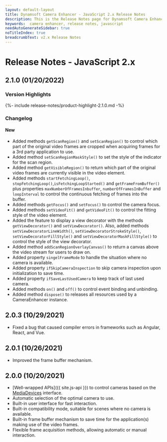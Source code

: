 ```yaml
---
layout: default-layout
title: Dynamsoft Camera Enhancer - JavaScript 2.x Release Notes 
description: This is the Release Notes page for Dynamsoft Camera Enhancer JavaScript SDK.
keywords:  camera enhancer, release notes, javascript
needAutoGenerateSidebar: true
noTitleIndex: true
breadcrumbText: v2.x Release Notes
---
```


# Release Notes - JavaScript 2.x

## 2.1.0 (01/20/2022)

<div class="fold-panel-prefix"></div>

### Version Highlights <i class="fa fa-caret-down"></i>

<div class="fold-panel-start"></div>

{%- include release-notes/product-highlight-2.1.0.md -%}

<div class="fold-panel-end"></div>

### Changelog

#### New

* Added methods `getScanRegion()` and `setScanRegion()` to control which part of the original video frames are cropped when acquiring frames for a 3rd party application to use.
* Added method `setScanRegionMaskStyle()` to set the style of the indicator for the scan region.
* Added method `getVisibleRegion()` to return which part of the original video frames are currently visible in the video element.
* Added methods `startFetchingLoop()`, `stopFetchingLoop()`,`isFetchingLoopStarted()` and `getFrameFromBuffer()` plus properties `maxNumberOfFramesInbuffer`, `numberOfFramesInBuffer` and `loopInterval` to control the continuous fetching of frames into the buffer.
* Added methods `getFocus()` and `setFocus()` to control the camera focus.
* Added methods `setVideoFit()` and `getVideoFit()` to control the fitting style of the video element.
* Added the feature to display a view decorator with the methods `getViewDecorator()` and `setViewDecorator()`. Also, added methods `setViewDecoratorLineWidth()`, `setViewDecoratorStrokeStyle()`, `setViewDecoratorFillStyle()` and `setViewDecoratorMaskFillStyle()` to control the style of the view decorator.
* Added method `addScanRegionOverlayCanvas()` to return a canvas above the video stream for users to draw on.
* Added property `singelFrameMode` to handle the situation where no camera is available.
* Added property `ifSkipCameraInspection` to skip camera inspection upon initialization to save time.
* Added property `ifSaveLastUsedCamera` to keep track of last used camera.
* Added methods `on()` and `off()` to control event binding and unbinding.
* Added method `dispose()` to releases all resources used by a CameraEnhancer instance.

## 2.0.3 (10/29/2021)

* Fixed a bug that caused compiler errors in frameworks such as Angular, React, and Vue.

## 2.0.1 (10/26/2021)

* Improved the frame buffer mechanism.

## 2.0.0 (10/20/2021)

* [Well-wrapped APIs]({{ site.js-api }}) to control cameras based on the [MediaDevices](https://developer.mozilla.org/en-US/docs/Web/API/MediaDevices) interface.
* Automatic selection of the optimal camera to use.
* Built-in user interface for fast interaction.
* Built-in compatibility mode, suitable for scenes where no camera is available.
* Built-in frame buffer mechanism to save time for the application(s) making use of the video frames.
* Flexible frame acquisition methods, allowing automatic or manual interaction.
